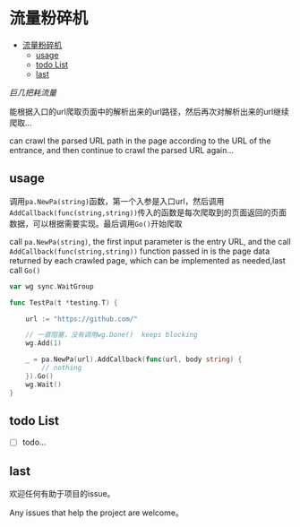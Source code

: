 # 流量粉碎机

* [流量粉碎机](#流量粉碎机)
    * [usage](#usage)
    * [todo List](#todo-List)
    * [last](#last)


_巨几把耗流量_

能根据入口的url爬取页面中的解析出来的url路径，然后再次对解析出来的url继续爬取...

can crawl the parsed URL path in the page according to the URL of the entrance, and then continue to crawl the parsed
URL again...

## usage

调用`pa.NewPa(string)`函数，第一个入参是入口url，然后调用`AddCallback(func(string,string))`传入的函数是每次爬取到的页面返回的页面数据，可以根据需要实现。最后调用`Go()`开始爬取

call `pa.NewPa(string)`, the first input parameter is the entry URL, and the call `AddCallback(func(string,string))`
function passed in is the page data returned by each crawled page, which can be implemented as needed,last call `Go()`

```go
var wg sync.WaitGroup

func TestPa(t *testing.T) {

	url := "https://github.com/"

	// 一直阻塞，没有调用wg.Done()  keeps blocking
	wg.Add(1)

	_ = pa.NewPa(url).AddCallback(func(url, body string) {
		// nothing
	}).Go()
	wg.Wait()
}
```
## todo List

- [ ] todo...

## last

欢迎任何有助于项目的issue。

Any issues that help the project are welcome。
